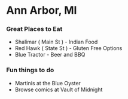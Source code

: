# Ann Arbor, MI

### Great Places to Eat
- Shalimar ( Main St ) - Indian Food
- Red Hawk ( State St ) - Gluten Free Options
- Blue Tractor - Beer and BBQ

### Fun things to do
- Martinis at the Blue Oyster
- Browse comics at Vault of Midnight
